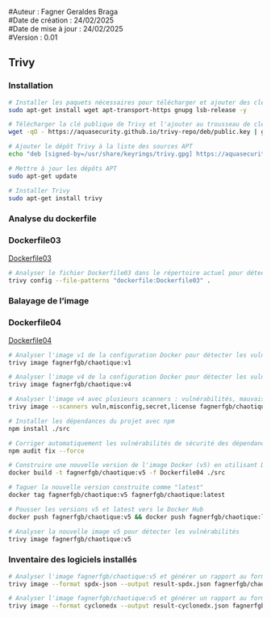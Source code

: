 #Auteur : Fagner Geraldes Braga  
#Date de création : 24/02/2025  
#Date de mise à jour : 24/02/2025  
#Version : 0.01  

## Trivy

### Installation

```bash
# Installer les paquets nécessaires pour télécharger et ajouter des clés GPG
sudo apt-get install wget apt-transport-https gnupg lsb-release -y

# Télécharger la clé publique de Trivy et l'ajouter au trousseau de clés GPG
wget -qO - https://aquasecurity.github.io/trivy-repo/deb/public.key | gpg --dearmor | sudo tee /usr/share/keyrings/trivy.gpg > /dev/null

# Ajouter le dépôt Trivy à la liste des sources APT
echo "deb [signed-by=/usr/share/keyrings/trivy.gpg] https://aquasecurity.github.io/trivy-repo/deb $(lsb_release -sc) main" | sudo tee -a /etc/apt/sources.list.d/trivy.list

# Mettre à jour les dépôts APT
sudo apt-get update

# Installer Trivy
sudo apt-get install trivy
```

### Analyse du dockerfile

### Dockerfile03
[Dockerfile03](/docker/projets/chaotique/Dockerfile03)

```bash
# Analyser le fichier Dockerfile03 dans le répertoire actuel pour détecter des vulnérabilités ou des mauvaises configurations
trivy config --file-patterns "dockerfile:Dockerfile03" .
```
### Balayage de l’image

### Dockerfile04
[Dockerfile04](/docker/projets/chaotique/Dockerfile04)

```bash
# Analyser l'image v1 de la configuration Docker pour détecter les vulnérabilités
trivy image fagnerfgb/chaotique:v1

# Analyser l'image v4 de la configuration Docker pour détecter les vulnérabilités
trivy image fagnerfgb/chaotique:v4

# Analyser l'image v4 avec plusieurs scanners : vulnérabilités, mauvaises configurations, secrets, et licences
trivy image --scanners vuln,misconfig,secret,license fagnerfgb/chaotique:v4

# Installer les dépendances du projet avec npm
npm install ./src

# Corriger automatiquement les vulnérabilités de sécurité des dépendances avec npm
npm audit fix --force

# Construire une nouvelle version de l'image Docker (v5) en utilisant Dockerfile04
docker build -t fagnerfgb/chaotique:v5 -f Dockerfile04 ./src

# Taguer la nouvelle version construite comme "latest"
docker tag fagnerfgb/chaotique:v5 fagnerfgb/chaotique:latest

# Pousser les versions v5 et latest vers le Docker Hub
docker push fagnerfgb/chaotique:v5 && docker push fagnerfgb/chaotique:latest

# Analyser la nouvelle image v5 pour détecter les vulnérabilités
trivy image fagnerfgb/chaotique:v5
```

### Inventaire des logiciels installés

```bash
# Analyser l'image fagnerfgb/chaotique:v5 et générer un rapport au format SPDX JSON
trivy image --format spdx-json --output result-spdx.json fagnerfgb/chaotique:v5

# Analyser l'image fagnerfgb/chaotique:v5 et générer un rapport au format CycloneDX JSON
trivy image --format cyclonedx --output result-cyclonedx.json fagnerfgb/chaotique:v5
